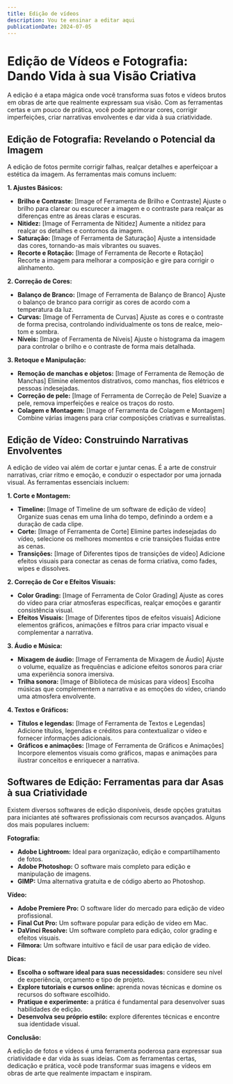 ```yaml
---
title: Edição de vídeos
description: Vou te ensinar a editar aqui
publicationDate: 2024-07-05
---
```


# Edição de Vídeos e Fotografia: Dando Vida à sua Visão Criativa

A edição é a etapa mágica onde você transforma suas fotos e vídeos brutos em obras de arte que realmente expressam sua visão. Com as ferramentas certas e um pouco de prática, você pode aprimorar cores, corrigir imperfeições, criar narrativas envolventes e dar vida à sua criatividade.

## Edição de Fotografia: Revelando o Potencial da Imagem

A edição de fotos permite corrigir falhas, realçar detalhes e aperfeiçoar a estética da imagem. As ferramentas mais comuns incluem:

**1. Ajustes Básicos:**

* **Brilho e Contraste:** [Image of Ferramenta de Brilho e Contraste]  Ajuste o brilho para clarear ou escurecer a imagem e o contraste para realçar as diferenças entre as áreas claras e escuras.
* **Nitidez:** [Image of Ferramenta de Nitidez]  Aumente a nitidez para realçar os detalhes e contornos da imagem.
* **Saturação:** [Image of Ferramenta de Saturação]  Ajuste a intensidade das cores, tornando-as mais vibrantes ou suaves.
* **Recorte e Rotação:** [Image of Ferramenta de Recorte e Rotação]  Recorte a imagem para melhorar a composição e gire para corrigir o alinhamento.

**2. Correção de Cores:**

* **Balanço de Branco:** [Image of Ferramenta de Balanço de Branco]  Ajuste o balanço de branco para corrigir as cores de acordo com a temperatura da luz.
* **Curvas:** [Image of Ferramenta de Curvas]  Ajuste as cores e o contraste de forma precisa, controlando individualmente os tons de realce, meio-tom e sombra.
* **Níveis:** [Image of Ferramenta de Níveis]  Ajuste o histograma da imagem para controlar o brilho e o contraste de forma mais detalhada.

**3. Retoque e Manipulação:**

* **Remoção de manchas e objetos:** [Image of Ferramenta de Remoção de Manchas]  Elimine elementos distrativos, como manchas, fios elétricos e pessoas indesejadas.
* **Correção de pele:** [Image of Ferramenta de Correção de Pele]  Suavize a pele, remova imperfeições e realce os traços do rosto.
* **Colagem e Montagem:** [Image of Ferramenta de Colagem e Montagem]  Combine várias imagens para criar composições criativas e surrealistas.


## Edição de Vídeo: Construindo Narrativas Envolventes

A edição de vídeo vai além de cortar e juntar cenas. É a arte de construir narrativas, criar ritmo e emoção, e conduzir o espectador por uma jornada visual. As ferramentas essenciais incluem:

**1. Corte e Montagem:**

* **Timeline:** [Image of Timeline de um software de edição de vídeo]  Organize suas cenas em uma linha do tempo, definindo a ordem e a duração de cada clipe.
* **Corte:** [Image of Ferramenta de Corte]  Elimine partes indesejadas do vídeo, selecione os melhores momentos e crie transições fluidas entre as cenas.
* **Transições:** [Image of Diferentes tipos de transições de vídeo]  Adicione efeitos visuais para conectar as cenas de forma criativa, como fades, wipes e dissolves.

**2. Correção de Cor e Efeitos Visuais:**

* **Color Grading:** [Image of Ferramenta de Color Grading]  Ajuste as cores do vídeo para criar atmosferas específicas, realçar emoções e garantir consistência visual.
* **Efeitos Visuais:** [Image of Diferentes tipos de efeitos visuais]  Adicione elementos gráficos, animações e filtros para criar impacto visual e complementar a narrativa.

**3. Áudio e Música:**

* **Mixagem de áudio:** [Image of Ferramenta de Mixagem de Áudio]  Ajuste o volume, equalize as frequências e adicione efeitos sonoros para criar uma experiência sonora imersiva.
* **Trilha sonora:** [Image of Biblioteca de músicas para vídeos]  Escolha músicas que complementem a narrativa e as emoções do vídeo, criando uma atmosfera envolvente.

**4. Textos e Gráficos:**

* **Títulos e legendas:** [Image of Ferramenta de Textos e Legendas]  Adicione títulos, legendas e créditos para contextualizar o vídeo e fornecer informações adicionais.
* **Gráficos e animações:** [Image of Ferramenta de Gráficos e Animações]  Incorpore elementos visuais como gráficos, mapas e animações para ilustrar conceitos e enriquecer a narrativa.

## Softwares de Edição: Ferramentas para dar Asas à sua Criatividade

Existem diversos softwares de edição disponíveis, desde opções gratuitas para iniciantes até softwares profissionais com recursos avançados. Alguns dos mais populares incluem:

**Fotografia:**

* **Adobe Lightroom:**  Ideal para organização, edição e compartilhamento de fotos.
* **Adobe Photoshop:**  O software mais completo para edição e manipulação de imagens.
* **GIMP:**  Uma alternativa gratuita e de código aberto ao Photoshop.

**Vídeo:**

* **Adobe Premiere Pro:**  O software líder do mercado para edição de vídeo profissional.
* **Final Cut Pro:**  Um software popular para edição de vídeo em Mac.
* **DaVinci Resolve:**  Um software completo para edição, color grading e efeitos visuais.
* **Filmora:**  Um software intuitivo e fácil de usar para edição de vídeo.

**Dicas:**

* **Escolha o software ideal para suas necessidades:**  considere seu nível de experiência, orçamento e tipo de projeto.
* **Explore tutoriais e cursos online:**  aprenda novas técnicas e domine os recursos do software escolhido.
* **Pratique e experimente:**  a prática é fundamental para desenvolver suas habilidades de edição.
* **Desenvolva seu próprio estilo:**  explore diferentes técnicas e encontre sua identidade visual.

**Conclusão:**

A edição de fotos e vídeos é uma ferramenta poderosa para expressar sua criatividade e dar vida às suas ideias. Com as ferramentas certas, dedicação e prática, você pode transformar suas imagens e vídeos em obras de arte que realmente impactam e inspiram.
